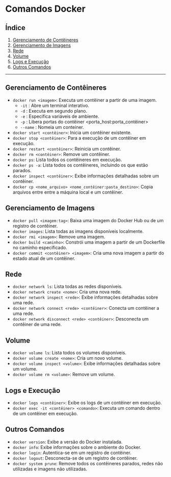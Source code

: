 # Comandos Docker
## Índice

1. [Gerenciamento de Contêineres](#gerenciamento-de-contêineres)
2. [Gerenciamento de Imagens](#gerenciamento-de-imagens)
3. [Rede](#rede)
4. [Volume](#volume)
5. [Logs e Execução](#logs-e-execução)
6. [Outros Comandos](#outros-comandos)

---

## Gerenciamento de Contêineres

- `docker run <imagem>`: Executa um contêiner a partir de uma imagem.
    - `-it` : Abre um terminal interativo.
    - `-d` : Executa em segundo plano.
    - `-e` : Especifica variáveis de ambiente.
    - `-p` : Libera portas do contêiner <porta_host:porta_contêiner>
    - `--name` : Nomeia um conteiner.
- `docker start <contêiner>`: Inicia um contêiner existente.
- `docker stop <contêiner>`: Para a execução de um contêiner em execução.
- `docker restart <contêiner>`: Reinicia um contêiner.
- `docker rm <contêiner>`: Remove um contêiner.
- `docker ps`: Lista todos os contêineres em execução.
- `docker ps -a`: Lista todos os contêineres, incluindo os que estão parados.
- `docker inspect <contêiner>`: Exibe informações detalhadas sobre um contêiner.
- `docker cp <nome_arquivo> <nome_contêiner:pasta_destino>`: Copia arquivos entre entre a máquina local e um contêiner.

## Gerenciamento de Imagens

- `docker pull <imagem:tag>`: Baixa uma imagem do Docker Hub ou de um registro de contêiner.
- `docker images`: Lista todas as imagens disponíveis localmente.
- `docker rmi <imagem>`: Remove uma imagem.
- `docker build <caminho>`: Constrói uma imagem a partir de um Dockerfile no caminho especificado.
- `docker commit <contêiner> <imagem>`: Cria uma nova imagem a partir do estado atual de um contêiner.

## Rede

- `docker network ls`: Lista todas as redes disponíveis.
- `docker network create <nome>`: Cria uma nova rede.
- `docker network inspect <rede>`: Exibe informações detalhadas sobre uma rede.
- `docker network connect <rede> <contêiner>`: Conecta um contêiner a uma rede.
- `docker network disconnect <rede> <contêiner>`: Desconecta um contêiner de uma rede.

## Volume

- `docker volume ls`: Lista todos os volumes disponíveis.
- `docker volume create <nome>`: Cria um novo volume.
- `docker volume inspect <volume>`: Exibe informações detalhadas sobre um volume.
- `docker volume rm <volume>`: Remove um volume.

## Logs e Execução

- `docker logs <contêiner>`: Exibe os logs de um contêiner em execução.
- `docker exec -it <contêiner> <comando>`: Executa um comando dentro de um contêiner em execução.

## Outros Comandos

- `docker version`: Exibe a versão do Docker instalada.
- `docker info`: Exibe informações sobre o ambiente do Docker.
- `docker login`: Autentica-se em um registro de contêiner.
- `docker logout`: Desconecta-se de um registro de contêiner.
- `docker system prune`: Remove todos os contêineres parados, redes não utilizadas e imagens não utilizadas.


